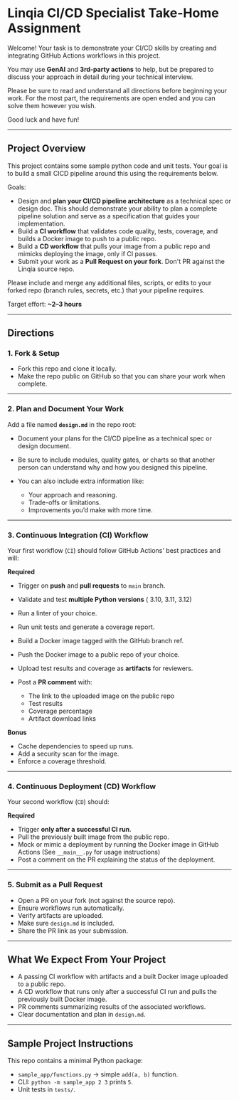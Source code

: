 # Linqia CI/CD Specialist Take-Home Assignment

Welcome! Your task is to demonstrate your CI/CD skills by creating and integrating GitHub Actions workflows in this project.

You may use **GenAI** and **3rd-party actions** to help, but be prepared to discuss your approach in detail during your technical interview.

Please be sure to read and understand all directions before beginning your work. For the most part, the requirements are open ended and you can solve them however you wish. 

Good luck and have fun!

---

## Project Overview

This project contains some sample python code and unit tests. Your goal is to build a small CICD pipeline around this using the requirements below.

Goals:
* Design and **plan your CI/CD pipeline architecture** as a technical spec or design doc. This should demonstrate your ability to plan a complete pipeline solution and serve as a specification that guides your implementation.
* Build a **CI workflow** that validates code quality, tests, coverage, and builds a Docker image to push to a public repo.
* Build a **CD workflow** that pulls your image from a public repo and mimicks deploying the image, only if CI passes.
* Submit your work as a **Pull Request on your fork**. Don't PR against the Linqia source repo.

Please include and merge any additional files, scripts, or edits to your forked repo (branch rules, secrets, etc.) that your pipeline requires.

Target effort: **\~2–3 hours**

---

## Directions

### 1. Fork & Setup

* Fork this repo and clone it locally.
* Make the repo public on GitHub so that you can share your work when complete.

---

### 2. Plan and Document Your Work

Add a file named **`design.md`** in the repo root:

* Document your plans for the CI/CD pipeline as a technical spec or design document.
* Be sure to include modules, quality gates, or charts so that another person can understand why and how you designed this pipeline.
* You can also include extra information like:

  * Your approach and reasoning.
  * Trade-offs or limitations.
  * Improvements you’d make with more time.

---

### 3. Continuous Integration (CI) Workflow

Your first workflow (`CI`) should follow GitHub Actions' best practices and will:

**Required**

* Trigger on **push** and **pull requests** to `main` branch.
* Validate and test **multiple Python versions** ( 3.10, 3.11, 3.12)
* Run a linter of your choice.
* Run unit tests and generate a coverage report.
* Build a Docker image tagged with the GitHub branch ref.
* Push the Docker image to a public repo of your choice.
* Upload test results and coverage as **artifacts** for reviewers.
* Post a **PR comment** with:

  * The link to the uploaded image on the public repo
  * Test results
  * Coverage percentage
  * Artifact download links

**Bonus**

* Cache dependencies to speed up runs.
* Add a security scan for the image.
* Enforce a coverage threshold.

---

### 4. Continuous Deployment (CD) Workflow

Your second workflow (`CD`) should:

**Required**

* Trigger **only after a successful CI run**.
* Pull the previously built image from the public repo.
* Mock or mimic a deployment by running the Docker image in GitHub Actions (See `__main__.py` for usage instructions)
* Post a comment on the PR explaining the status of the deployment.

---

### 5. Submit as a Pull Request

* Open a PR on your fork (not against the source repo).
* Ensure workflows run automatically.
* Verify artifacts are uploaded.
* Make sure `design.md` is included.
* Share the PR link as your submission.

---

## What We Expect From Your Project

* A passing CI workflow with artifacts and a built Docker image uploaded to a public repo.
* A CD workflow that runs only after a successful CI run and pulls the previously built Docker image.
* PR comments summarizing results of the associated workflows.
* Clear documentation and plan in `design.md`.

---

## Sample Project Instructions

This repo contains a minimal Python package:

* `sample_app/functions.py` → simple `add(a, b)` function.
* CLI: `python -m sample_app 2 3` prints `5`.
* Unit tests in `tests/`.